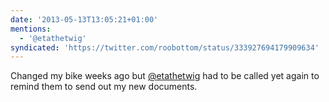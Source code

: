 ```yaml
---
date: '2013-05-13T13:05:21+01:00'
mentions:
  - '@etathetwig'
syndicated: 'https://twitter.com/roobottom/status/333927694179909634'
---
```

Changed my bike weeks ago but [@etathetwig](https://twitter.com/@etathetwig) had to be called yet again to remind them to send out my new documents.

